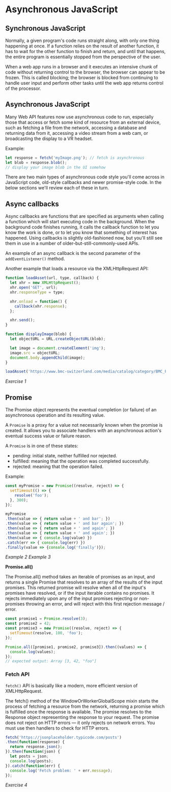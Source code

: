 # Asynchronous JavaScript

## Synchronous JavaScript

Normally, a given program's code runs straight along, with only one thing happening at once. If a function relies on the result of another function, it has to wait for the other function to finish and return, and until that happens, the entire program is essentially stopped from the perspective of the user.

When a web app runs in a browser and it executes an intensive chunk of code without returning control to the browser, the browser can appear to be frozen. This is called blocking; the browser is blocked from continuing to handle user input and perform other tasks until the web app returns control of the processor.


## Asynchronous JavaScript

Many Web API features now use asynchronous code to run, especially those that access or fetch some kind of resource from an external device, such as fetching a file from the network, accessing a database and returning data from it, accessing a video stream from a web cam, or broadcasting the display to a VR headset.

Example:

```js
let response = fetch('myImage.png'); // fetch is asynchronous
let blob = response.blob();
// display your image blob in the UI somehow
```
There are two main types of asynchronous code style you'll come across in JavaScript code, old-style callbacks and newer promise-style code. In the below sections we'll review each of these in turn.

## Async callbacks

Async callbacks are functions that are specified as arguments when calling a function which will start executing code in the background. When the background code finishes running, it calls the callback function to let you know the work is done, or to let you know that something of interest has happened. Using callbacks is slightly old-fashioned now, but you'll still see them in use in a number of older-but-still-commonly-used APIs.

An example of an async callback is the second parameter of the `addEventListener()` method.

Another example that loads a resource via the XMLHttpRequest API:
```js
function loadAsset(url, type, callback) {
  let xhr = new XMLHttpRequest();
  xhr.open('GET', url);
  xhr.responseType = type;

  xhr.onload = function() {
    callback(xhr.response);
  };

  xhr.send();
}

function displayImage(blob) {
  let objectURL = URL.createObjectURL(blob);

  let image = document.createElement('img');
  image.src = objectURL;
  document.body.appendChild(image);
}

loadAsset('https://www.bmc-switzerland.com/media/catalog/category/BMC_Parent_Category_Header_Image_Mountain_All_Mountain_1.jpg', 'blob', displayImage);
```
*Exercise 1*

## Promise

The Promise object represents the eventual completion (or failure) of an asynchronous operation and its resulting value.

A `Promise` is a proxy for a value not necessarily known when the promise is created. It allows you to associate handlers with an asynchronous action's eventual success value or failure reason.

A `Promise` is in one of these states:
- pending: initial state, neither fulfilled nor rejected.
- fulfilled: meaning that the operation was completed successfully.
- rejected: meaning that the operation failed.

Example:
```js
const myPromise = new Promise((resolve, reject) => {
  setTimeout(() => {
    resolve('foo');
  }, 300);
});

myPromise
.then(value => { return value + ' and bar'; })
.then(value => { return value + ' and bar again'; })
.then(value => { return value + ' and again'; })
.then(value => { return value + ' and again'; })
.then(value => { console.log(value) })
.catch(err => { console.log(err) })
.finally(value => {console.log('finally')});
```
*Example 2*
*Example 3*

**Promise.all()**

The Promise.all() method takes an iterable of promises as an input, and returns a single Promise that resolves to an array of the results of the input promises. This returned promise will resolve when all of the input's promises have resolved, or if the input iterable contains no promises. It rejects immediately upon any of the input promises rejecting or non-promises throwing an error, and will reject with this first rejection message / error.

```js
const promise1 = Promise.resolve(3);
const promise2 = 42;
const promise3 = new Promise((resolve, reject) => {
  setTimeout(resolve, 100, 'foo');
});

Promise.all([promise1, promise2, promise3]).then((values) => {
  console.log(values);
});
// expected output: Array [3, 42, "foo"]
```

### Fetch API

`fetch()` API is basically like a modern, more efficient version of XMLHttpRequest.

The fetch() method of the WindowOrWorkerGlobalScope mixin starts the process of fetching a resource from the network, returning a promise which is fulfilled once the response is available. The promise resolves to the Response object representing the response to your request. The promise does not reject on HTTP errors — it only rejects on network errors. You must use then handlers to check for HTTP errors.

```js
fetch('https://jsonplaceholder.typicode.com/posts')
.then(function(response) {
  return response.json();
}).then(function(json) {
  let posts = json;
  console.log(posts);
}).catch(function(err) {
  console.log('Fetch problem: ' + err.message);
});
```
*Exercise 4*